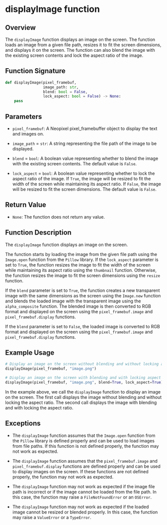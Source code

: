 # displayImage function

## Overview

The `displayImage` function displays an image on the screen. The function loads an image from a given file path, resizes it to fit the screen dimensions, and displays it on the screen. The function can also blend the image with the existing screen contents and lock the aspect ratio of the image.

## Function Signature

```py
def displayImage(pixel_framebuf,
                 image_path: str,
                 blend: bool = False,
                 lock_aspect: bool = False) -> None:
    pass
```

## Parameters

- `pixel_framebuf`: A Neopixel pixel_framebuffer object to display the text and images on.

- `image_path` = `str`: A string representing the file path of the image to be displayed.

- `blend` = `bool`: A boolean value representing whether to blend the image with the existing screen contents. The default value is `False`.

- `lock_aspect` = `bool`: A boolean value representing whether to lock the aspect ratio of the image. If `True`, the image will be resized to fit the width of the screen while maintaining its aspect ratio. If `False`, the image will be resized to fit the screen dimensions. The default value is `False`.

## Return Value

- `None`: The function does not return any value.

## Function Description

The `displayImage` function displays an image on the screen.

The function starts by loading the image from the given file path using the `Image.open` function from the `Pillow` library. If the `lock_aspect` parameter is set to `True`, the function resizes the image to fit the width of the screen while maintaining its aspect ratio using the `thumbnail` function. Otherwise, the function resizes the image to fit the screen dimensions using the `resize` function.

If the `blend` parameter is set to `True`, the function creates a new transparent image with the same dimensions as the screen using the `Image.new` function and blends the loaded image with the transparent image using the `alpha_composite` function. The blended image is then converted to RGB format and displayed on the screen using the `pixel_framebuf.image` and `pixel_framebuf.display` functions.

If the `blend` parameter is set to `False`, the loaded image is converted to RGB format and displayed on the screen using the `pixel_framebuf.image` and `pixel_framebuf.display` functions.

## Example Usage

```py
# Display an image on the screen without blending and without locking aspect ratio
displayImage(pixel_framebuf, "image.png")

# Display an image on the screen with blending and with locking aspect ratio
displayImage(pixel_framebuf, "image.png", blend=True, lock_aspect=True)
```

In the example above, we call the `displayImage` function to display an image on the screen. The first call displays the image without blending and without locking the aspect ratio. The second call displays the image with blending and with locking the aspect ratio.

## Exceptions

- The `displayImage` function assumes that the `Image.open` function from the `Pillow` library is defined properly and can be used to load images from file paths. If this function is not defined properly, the function may not work as expected.

- The `displayImage` function assumes that the `pixel_framebuf.image` and `pixel_framebuf.display` functions are defined properly and can be used to display images on the screen. If these functions are not defined properly, the function may not work as expected.

- The `displayImage` function may not work as expected if the image file path is incorrect or if the image cannot be loaded from the file path. In this case, the function may raise a `FileNotFoundError` or an `OSError`.

- The `displayImage` function may not work as expected if the loaded image cannot be resized or blended properly. In this case, the function may raise a `ValueError` or a `TypeError`.
